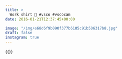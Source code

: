 ```yaml
---
title: >
  Work shirt 👔 #vsco #vscocam 
date: 2016-01-21T12:37:45+00:00

image: "/img/e68d6f9b090f377b6185c91b506317b8.jpg"
draft: false
instagram: true
---
```


{{<photo src="/img/e68d6f9b090f377b6185c91b506317b8.jpg">}}
